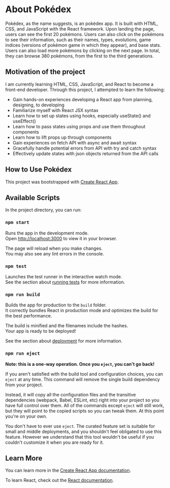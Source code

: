 # About Pokédex
Pokédex, as the name suggests, is an pokédex app. It is built with HTML, CSS, and JavaScript with the React framework. Upon landing the page, users can see the first 20 pokémons. Users can also click on the pokémons to see their information, such as their names, types, evolutions, game indices (versions of pokémon game in which they appear), and base stats. Users can also load more pokémons by clicking on the next page. In total, they can browse 380 pokémons, from the first to the third generations.

## Motivation of the project
I am currently learning HTML, CSS, JavaScript, and React to become a front-end developer. Through this project, I attempted to learn the following:

* Gain hands-on experiences developing a React app from planning, designing, to developing
* Familiarize myself with React JSX syntax
* Learn how to set up states using hooks, especially useState() and useEffect()
* Learn how to pass states using props and use them throughout components
* Learn how to lift props up through components
* Gain experiences on fetch API with async and await syntax
* Gracefully handle potential errors from API with try and catch syntax
* Effectively update states with json objects returned from the API calls


## How to Use Pokédex

This project was bootstrapped with [Create React App](https://github.com/facebook/create-react-app).

## Available Scripts

In the project directory, you can run:

### `npm start`

Runs the app in the development mode.\
Open [http://localhost:3000](http://localhost:3000) to view it in your browser.

The page will reload when you make changes.\
You may also see any lint errors in the console.

### `npm test`

Launches the test runner in the interactive watch mode.\
See the section about [running tests](https://facebook.github.io/create-react-app/docs/running-tests) for more information.

### `npm run build`

Builds the app for production to the `build` folder.\
It correctly bundles React in production mode and optimizes the build for the best performance.

The build is minified and the filenames include the hashes.\
Your app is ready to be deployed!

See the section about [deployment](https://facebook.github.io/create-react-app/docs/deployment) for more information.

### `npm run eject`

**Note: this is a one-way operation. Once you `eject`, you can't go back!**

If you aren't satisfied with the build tool and configuration choices, you can `eject` at any time. This command will remove the single build dependency from your project.

Instead, it will copy all the configuration files and the transitive dependencies (webpack, Babel, ESLint, etc) right into your project so you have full control over them. All of the commands except `eject` will still work, but they will point to the copied scripts so you can tweak them. At this point you're on your own.

You don't have to ever use `eject`. The curated feature set is suitable for small and middle deployments, and you shouldn't feel obligated to use this feature. However we understand that this tool wouldn't be useful if you couldn't customize it when you are ready for it.

## Learn More

You can learn more in the [Create React App documentation](https://facebook.github.io/create-react-app/docs/getting-started).

To learn React, check out the [React documentation](https://reactjs.org/).

